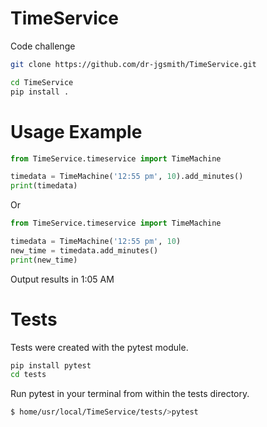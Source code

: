 # TimeService

Code challenge

```bash
git clone https://github.com/dr-jgsmith/TimeService.git

cd TimeService
pip install .
```

# Usage Example

```python
from TimeService.timeservice import TimeMachine

timedata = TimeMachine('12:55 pm', 10).add_minutes()
print(timedata)
```

Or

```python
from TimeService.timeservice import TimeMachine

timedata = TimeMachine('12:55 pm', 10)
new_time = timedata.add_minutes()
print(new_time)
```

Output results in 1:05 AM

# Tests
Tests were created with the pytest module.

```bash
pip install pytest
cd tests
```

Run pytest in your terminal from within the tests directory.

```bash
$ home/usr/local/TimeService/tests/>pytest
```

